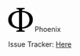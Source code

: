 <img src="https://github.com/in0x/Phoenix/blob/master/doc/2000px-Phi.png" alt="Phi-nix" width="50px" heigh="50px"/>
Phoenix 

Issue Tracker: [Here](https://trello.com/b/exs4s9YZ/phoenix-engine)
